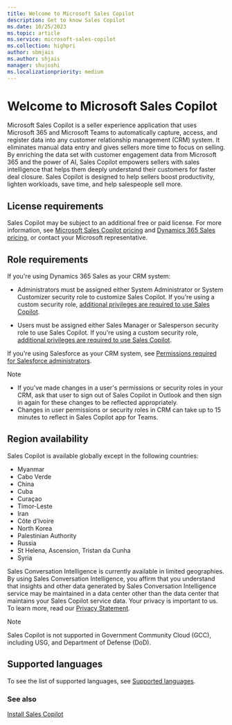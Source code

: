 ```yaml
---
title: Welcome to Microsoft Sales Copilot
description: Get to know Sales Copilot
ms.date: 10/25/2023
ms.topic: article
ms.service: microsoft-sales-copilot
ms.collection: highpri
author: sbmjais
ms.author: shjais
manager: shujoshi
ms.localizationpriority: medium
---
```


# Welcome to Microsoft Sales Copilot

Microsoft Sales Copilot is a seller experience application that uses Microsoft 365 and Microsoft Teams to automatically capture, access, and register data into any customer relationship management (CRM) system. It eliminates manual data entry and gives sellers more time to focus on selling. By enriching the data set with customer engagement data from Microsoft 365 and the power of AI, Sales Copilot empowers sellers with sales intelligence that helps them deeply understand their customers for faster deal closure. Sales Copilot is designed to help sellers boost productivity, lighten workloads, save time, and help salespeople sell more.

## License requirements

Sales Copilot may be subject to an additional free or paid license. For more information, see [Microsoft Sales Copilot pricing](https://www.microsoft.com/ai/microsoft-sales-copilot#featuresandpricing) and [Dynamics 365 Sales pricing](https://dynamics.microsoft.com/pricing/#Sales), or contact your Microsoft representative.

## Role requirements

If you're using Dynamics 365 Sales as your CRM system:

- Administrators must be assigned either System Administrator or System Customizer security role to customize Sales Copilot. If you're using a custom security role, [additional privileges are required to use Sales Copilot](install-viva-sales.md#additional-privileges-required-for-dynamics-365-customers).

- Users must be assigned either Sales Manager or Salesperson security role to use Sales Copilot. If you're using a custom security role, [additional privileges are required to use Sales Copilot](install-viva-sales.md#additional-privileges-required-for-dynamics-365-customers).

If you're using Salesforce as your CRM system, see [Permissions required for Salesforce administrators](install-viva-sales.md#permissions-required-for-salesforce-administrators).

> [!NOTE]
> - If you've made changes in a user's permissions or security roles in your CRM, ask that user to sign out of Sales Copilot in Outlook and then sign in again for these changes to be reflected appropriately. 
> - Changes in user permissions or security roles in CRM can take up to 15 minutes to reflect in Sales Copilot app for Teams.

## Region availability

Sales Copilot is available globally except in the following countries:
- Myanmar
- Cabo Verde
- China
- Cuba
- Curaçao
- Timor-Leste
- Iran
- Côte d’Ivoire
- North Korea
- Palestinian Authority
- Russia
- St Helena, Ascension, Tristan da Cunha
- Syria

Sales Conversation Intelligence is currently available in limited geographies. By using Sales Conversation Intelligence, you affirm that you understand that insights and other data generated by Sales Conversation Intelligence service may be maintained in a data center other than the data center that maintains your Sales Copilot service data. Your privacy is important to us. To learn more, read our [Privacy Statement](https://go.microsoft.com/fwlink/?LinkId=521839).

> [!NOTE]
> Sales Copilot is not supported in Government Community Cloud (GCC), including USG, and Department of Defense (DoD).

## Supported languages

To see the list of supported languages, see [Supported languages](supported-languages.md).

### See also

[Install Sales Copilot](install-viva-sales.md)
